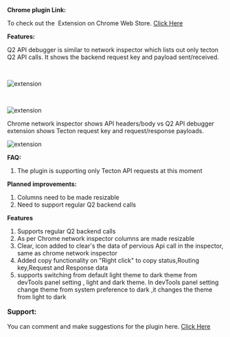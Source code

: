 <strong>Chrome plugin Link:</strong>

To check out the  Extension on Chrome Web Store. <a href="https://chrome.google.com/webstore/detail/q2-debugger/ofenoeokeajgginmciegemdiioglcdio" target="_blank" rel="noopener noreferrer">Click Here</a>

<strong>Features:</strong>

Q2 API debugger is similar to network inspector which lists out only tecton Q2 API calls. It shows the backend request key and payload sent/received.

&nbsp;

<img class="q2apiimg1 aligncenter" src="https://nuevesolutions.com/wp-content/uploads/2020/08/Screenshot2.jpg" alt="extension" />

&nbsp;

<img class="q2apiimg1 aligncenter" src="https://nuevesolutions.com/wp-content/uploads/2020/08/Screenshot1.jpg" alt="extension" />

Chrome network inspector shows API headers/body vs Q2 API debugger extension shows Tecton request key and request/response payloads.

<img class="q2apiimg2 aligncenter" src="https://nuevesolutions.com/wp-content/uploads/2020/08/Screenshot3.jpg" alt="extension" />

<strong>FAQ:</strong>

<ol>
 	<li>The plugin is supporting only Tecton API requests at this moment</li>
</ol>
<strong>Planned improvements:</strong>
<ol>
 	<li>Columns need to be made resizable</li>
 	<li>Need to support regular Q2 backend calls</li>
</ol>
<strong>Features</strong>
<ol>
    <li>Supports regular Q2 backend calls</li>
    <li>As per Chrome network inspector columns are made resizable</li> 
	<li>Clear, icon added to clear's the data  of pervious Api call in the inspector, same as chrome network inspector</li>
	<li>Added copy functionality on "Right click" to copy status,Routing key,Request and Response data </li>
	<li>supports switching from default light theme to dark theme from devTools panel setting , light and dark theme. In devTools panel setting change theme from system preference to dark ,it changes the theme from light to dark   </li>
</ol>
<p style="font-size: 16px;"><strong>Support:</strong></p>
 You can comment and make suggestions for the plugin here. <a href="https://nuevesolutions.com/q2-api-debugger-chrome-extension/" target="_blank" rel="noopener noreferrer">Click Here</a>

&nbsp;
